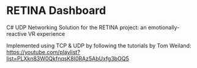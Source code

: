 # RETINA Dashboard

C# UDP Networking Solution for the RETINA project: an emotionally-reactive VR experience

Implemented using TCP & UDP by following the tutorials by Tom Weiland:
https://youtube.com/playlist?list=PLXkn83W0QkfnqsK8I0RAz5AbUxfg3bOQ5


